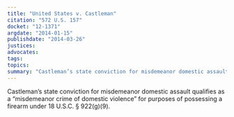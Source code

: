 ```yaml
---
title: "United States v. Castleman"
citation: "572 U.S. 157"
docket: "12-1371"
argdate: "2014-01-15"
publishdate: "2014-03-26"
justices:
advocates:
tags:
topics:
summary: "Castleman’s state conviction for misdemeanor domestic assault qualifies as a “misdemeanor crime of domestic violence” for purposes of possessing a firearm under 18 U.S.C. § 922(g)(9)."
---
```

Castleman’s state conviction for misdemeanor domestic assault qualifies as a “misdemeanor crime of domestic violence” for purposes of possessing a firearm under 18 U.S.C. § 922(g)(9).

